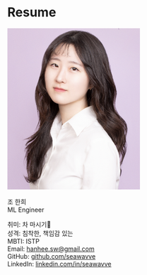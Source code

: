 # Resume 
  
<img src="https://github.com/seawavve/Resume/blob/main/profile.png" alt="drawing" width="300"/>

  조 한희    
  ML Engineer 
  
  
  취미: 차 마시기:tea:  
  성격: 침착한, 책임감 있는  
  MBTI: ISTP  
  Email: hanhee.sw@gmail.com  
  GitHub: [github.com/seawavve](https://github.com/seawavve)  
  LinkedIn: [linkedin.com/in/seawavve](https://www.linkedin.com/in/%ED%95%9C%ED%9D%AC-%EC%A1%B0-0170a9202/)
